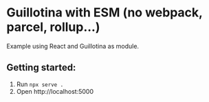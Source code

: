 # Guillotina with ESM (no webpack, parcel, rollup...)

Example using React and Guillotina as module.

## Getting started:

1. Run `npx serve .`
2. Open http://localhost:5000
